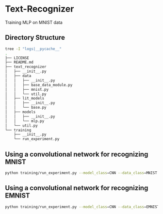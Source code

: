 # Text-Recognizer

Training MLP on MNIST data

## Directory Structure
```sh
tree -I "logs|__pycache__"
.
├── LICENSE
├── README.md
├── text_recognizer
│   ├── __init__.py
│   ├── data
│   │   ├── __init__.py
│   │   ├── base_data_module.py
│   │   ├── mnist.py
│   │   └── util.py
│   ├── lit_models
│   │   ├── __init__.py
│   │   └── base.py
│   ├── models
│   │   ├── __init__.py
│   │   └── mlp.py
│   └── util.py
└── training
    ├── __init__.py
    └── run_experiment.py
```


## Using a convolutional network for recognizing MNIST

```sh
python training/run_experiment.py --model_class=CNN --data_class=MNIST --max_epochs=5 --gpus=1
```


## Using a convolutional network for recognizing EMNIST
```sh
python training/run_experiment.py --model_class=CNN --data_class=EMNIST --max_epochs=5 --gpus=1 --num_workers=4
```